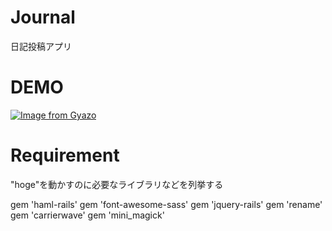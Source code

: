 # Journal
 
 日記投稿アプリ
 
# DEMO
 
[![Image from Gyazo](https://i.gyazo.com/8ab017f0f5e639454ae115b12a89ee48.gif)](https://gyazo.com/8ab017f0f5e639454ae115b12a89ee48)
 
# Requirement
 
"hoge"を動かすのに必要なライブラリなどを列挙する
 
gem 'haml-rails'
gem 'font-awesome-sass'
gem 'jquery-rails'
gem 'rename'
gem 'carrierwave'
gem 'mini_magick'
 